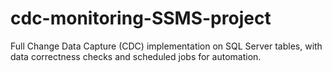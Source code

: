 # cdc-monitoring-SSMS-project
Full Change Data Capture (CDC) implementation on SQL Server tables, with data correctness checks and scheduled jobs for automation.

